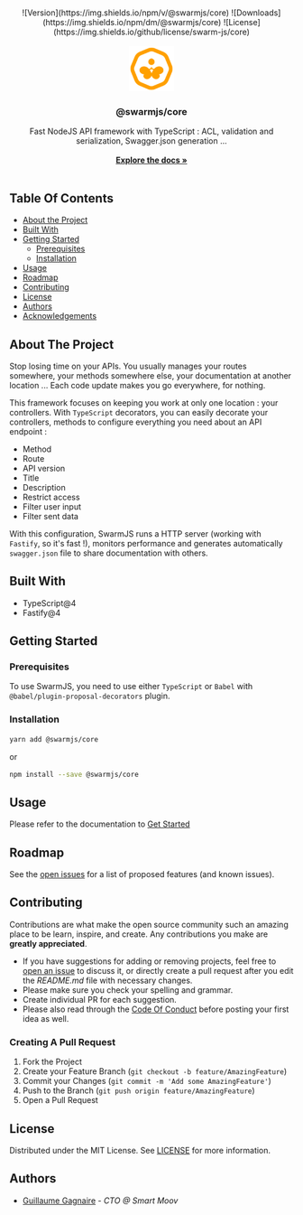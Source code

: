 <br/>
<p align="center">
![Version](https://img.shields.io/npm/v/@swarmjs/core) ![Downloads](https://img.shields.io/npm/dm/@swarmjs/core) ![License](https://img.shields.io/github/license/swarm-js/core)

  <br/>
  <br/>

  <a href="https://github.com/swarm-js/core">
    <img src="images/logo.png" alt="Logo" width="80" height="80">
  </a>

  <h3 align="center">@swarmjs/core</h3>

  <p align="center">
    Fast NodeJS API framework with TypeScript : ACL, validation and serialization, Swagger.json generation ...
    <br/>
    <br/>
      <a href="https://swarmjs.com"><strong>Explore the docs »</strong></a>
    <br/>
    <br/>
  </p>
</p>

## Table Of Contents

- [About the Project](#about-the-project)
- [Built With](#built-with)
- [Getting Started](#getting-started)
  - [Prerequisites](#prerequisites)
  - [Installation](#installation)
- [Usage](#usage)
- [Roadmap](#roadmap)
- [Contributing](#contributing)
- [License](#license)
- [Authors](#authors)
- [Acknowledgements](#acknowledgements)

## About The Project

Stop losing time on your APIs. You usually manages your routes somewhere, your methods somewhere else, your documentation at another location ... Each code update makes you go everywhere, for nothing.

This framework focuses on keeping you work at only one location : your controllers. With `TypeScript` decorators, you can easily decorate your controllers, methods to configure everything you need about an API endpoint :

- Method
- Route
- API version
- Title
- Description
- Restrict access
- Filter user input
- Filter sent data

With this configuration, SwarmJS runs a HTTP server (working with `Fastify`, so it's fast !), monitors performance and generates automatically `swagger.json` file to share documentation with others.

## Built With

- TypeScript@4
- Fastify@4

## Getting Started

### Prerequisites

To use SwarmJS, you need to use either `TypeScript` or `Babel` with `@babel/plugin-proposal-decorators` plugin.

### Installation

```sh
yarn add @swarmjs/core
```

or

```sh
npm install --save @swarmjs/core
```

## Usage

Please refer to the documentation to [Get Started](https://swarmjs.com/docs/get-started)

## Roadmap

See the [open issues](https://github.com/swarm-js/core/issues) for a list of proposed features (and known issues).

## Contributing

Contributions are what make the open source community such an amazing place to be learn, inspire, and create. Any contributions you make are **greatly appreciated**.

- If you have suggestions for adding or removing projects, feel free to [open an issue](https://github.com/swarm-js/core/issues/new) to discuss it, or directly create a pull request after you edit the _README.md_ file with necessary changes.
- Please make sure you check your spelling and grammar.
- Create individual PR for each suggestion.
- Please also read through the [Code Of Conduct](https://github.com/swarm-js/core/blob/main/CODE_OF_CONDUCT.md) before posting your first idea as well.

### Creating A Pull Request

1. Fork the Project
2. Create your Feature Branch (`git checkout -b feature/AmazingFeature`)
3. Commit your Changes (`git commit -m 'Add some AmazingFeature'`)
4. Push to the Branch (`git push origin feature/AmazingFeature`)
5. Open a Pull Request

## License

Distributed under the MIT License. See [LICENSE](https://github.com/swarm-js/core/blob/main/LICENSE.md) for more information.

## Authors

- [Guillaume Gagnaire](https://github.com/guillaume-gagnaire) - _CTO @ Smart Moov_
